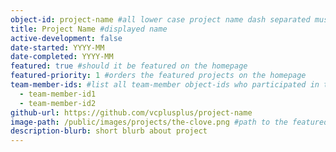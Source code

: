 ```yaml
---
object-id: project-name #all lower case project name dash separated must be unique
title: Project Name #displayed name
active-development: false
date-started: YYYY-MM
date-completed: YYYY-MM
featured: true #should it be featured on the homepage
featured-priority: 1 #orders the featured projects on the homepage
team-member-ids: #list all team-member object-ids who participated in the project
  - team-member-id1
  - team-member-id2
github-url: https://github.com/vcplusplus/project-name
image-path: /public/images/projects/the-clove.png #path to the featured project image all images should reside in the projects directory
description-blurb: short blurb about project
---
```


